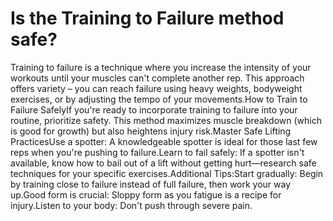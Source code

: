 # Is the Training to Failure method safe?

Training to failure is a technique where you increase the intensity of your workouts until your muscles can't complete another rep. This approach offers variety – you can reach failure using heavy weights, bodyweight exercises, or by adjusting the tempo of your movements.How to Train to Failure SafelyIf you're ready to incorporate training to failure into your routine, prioritize safety. This method maximizes muscle breakdown (which is good for growth) but also heightens injury risk.Master Safe Lifting PracticesUse a spotter: A knowledgeable spotter is ideal for those last few reps when you're pushing to failure.Learn to fail safely: If a spotter isn't available, know how to bail out of a lift without getting hurt—research safe techniques for your specific exercises.Additional Tips:Start gradually: Begin by training close to failure instead of full failure, then work your way up.Good form is crucial: Sloppy form as you fatigue is a recipe for injury.Listen to your body: Don't push through severe pain.